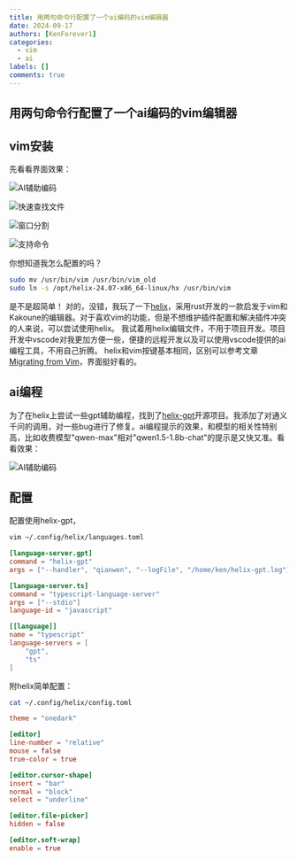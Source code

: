```yaml
---
title: 用两句命令行配置了一个ai编码的vim编辑器
date: 2024-09-17
authors: [KenForever1]
categories: 
  - vim
  - ai
labels: []
comments: true
---
```


## 用两句命令行配置了一个ai编码的vim编辑器

<!-- more -->
## vim安装
先看看界面效果：

![AI辅助编码](https://mmbiz.qpic.cn/mmbiz_gif/VYOcrWSWmc2agHEy1SL2yND5MsS1IyxUcZVLiabVZypANZTIkgbJS5MfncVIwIl8ny5YoDPfBicd9CoH6AtgNdFQ/640?wx_fmt=gif&amp;from=appmsg)

![快速查找文件<Space-f>](https://mmbiz.qpic.cn/mmbiz_png/VYOcrWSWmc2agHEy1SL2yND5MsS1IyxUPQNgNORZD9E6ibW7jpc1or5bEGpria57RAichCwpQUw3mQ5jlDmc0nr7w/640?wx_fmt=png&amp;from=appmsg)

![窗口分割](https://mmbiz.qpic.cn/mmbiz_png/VYOcrWSWmc2agHEy1SL2yND5MsS1IyxU1Z0BL8GEuBUY3MDJNG76M0AxbG0WJOeujocuMxLiaBfLp7SmJBeY1cQ/640?wx_fmt=png&amp;from=appmsg)

![支持命令](https://mmbiz.qpic.cn/mmbiz_png/VYOcrWSWmc2agHEy1SL2yND5MsS1IyxUnfWPJLQ7PFBsJMsbFvj7D9gxQhibIpiaFhqiaZukVGIdoRePB4YMjFBwQ/640?wx_fmt=png&amp;from=appmsg)


你想知道我怎么配置的吗？
```bash
sudo mv /usr/bin/vim /usr/bin/vim_old
sudo ln -s /opt/helix-24.07-x86_64-linux/hx /usr/bin/vim
```
​是不是超简单！
对的，没错，我玩了一下[helix](https://helix-editor.com/)，采用rust开发的一款启发于vim和Kakoune的编辑器。对于喜欢vim的功能，但是不想维护插件配置和解决插件冲突的人来说，可以尝试使用helix。
我试着用helix编辑文件，不用于项目开发。项目开发中vscode对我更加方便一些，便捷的远程开发以及可以使用vscode提供的ai编程工具，不用自己折腾。
helix和vim按键基本相同，区别可以参考文章[Migrating from Vim](https://github.com/helix-editor/helix/wiki/Migrating-from-Vim)，界面挺好看的。

## ai编程
为了在helix上尝试一些gpt辅助编程，找到了[helix-gpt](https://github.com/KenForever1/helix-gpt)开源项目。我添加了对通义千问的调用，对一些bug进行了修复。ai编程提示的效果，和模型的相关性特别高，比如收费模型"qwen-max"相对"qwen1.5-1.8b-chat"的提示是又快又准。看看效果：

![AI辅助编码](https://mmbiz.qpic.cn/mmbiz_gif/VYOcrWSWmc2agHEy1SL2yND5MsS1IyxUcZVLiabVZypANZTIkgbJS5MfncVIwIl8ny5YoDPfBicd9CoH6AtgNdFQ/640?wx_fmt=gif&amp;from=appmsg)
## 配置
配置使用helix-gpt，
```bash
vim ~/.config/helix/languages.toml
```
```toml
[language-server.gpt]
command = "helix-gpt"
args = ["--handler", "qianwen", "--logFile", "/home/ken/helix-gpt.log"]

[language-server.ts]
command = "typescript-language-server"
args = ["--stdio"]
language-id = "javascript"

[[language]]
name = "typescript"
language-servers = [
    "gpt",
    "ts"
]
```

附helix简单配置：
```bash
cat ~/.config/helix/config.toml
```

```toml
theme = "onedark"

[editor]
line-number = "relative"
mouse = false
true-color = true

[editor.cursor-shape]
insert = "bar"
normal = "block"
select = "underline"

[editor.file-picker]
hidden = false

[editor.soft-wrap]
enable = true
```
